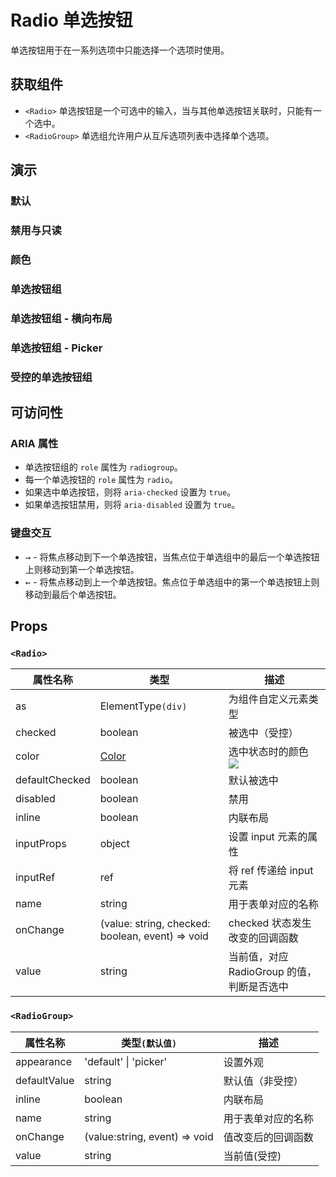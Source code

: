 # Radio 单选按钮

单选按钮用于在一系列选项中只能选择一个选项时使用。

## 获取组件

<!--{include:<import-guide>}-->

- `<Radio>` 单选按钮是一个可选中的输入，当与其他单选按钮关联时，只能有一个选中。
- `<RadioGroup>` 单选组允许用户从互斥选项列表中选择单个选项。

## 演示

### 默认

<!--{include:`basic.md`}-->

### 禁用与只读

<!--{include:`disabled.md`}-->

### 颜色

<!--{include:`colors.md`}-->

### 单选按钮组

<!--{include:`radio-group.md`}-->

### 单选按钮组 - 横向布局

<!--{include:`radio-group-inline.md`}-->

### 单选按钮组 - Picker

<!--{include:`radio-group-inline-picker.md`}-->

### 受控的单选按钮组

<!--{include:`radio-group-controlled.md`}-->

## 可访问性

### ARIA 属性

- 单选按钮组的 `role` 属性为 `radiogroup`。
- 每一个单选按钮的 `role` 属性为 `radio`。
- 如果选中单选按钮，则将 `aria-checked` 设置为 `true`。
- 如果单选按钮禁用，则将 `aria-disabled` 设置为 `true`。

### 键盘交互

- <kbd>→</kbd> - 将焦点移动到下一个单选按钮，当焦点位于单选组中的最后一个单选按钮上则移动到第一个单选按钮。
- <kbd>←</kbd> - 将焦点移动到上一个单选按钮。焦点位于单选组中的第一个单选按钮上则移动到最后个单选按钮。

## Props

### `<Radio>`

| 属性名称       | 类型                                             | 描述                                       |
| -------------- | ------------------------------------------------ | ------------------------------------------ |
| as             | ElementType`(div)`                               | 为组件自定义元素类型                       |
| checked        | boolean                                          | 被选中（受控）                             |
| color          | [Color](#code-ts-color-code)                     | 选中状态时的颜色 <br/>![][5.56.0]          |
| defaultChecked | boolean                                          | 默认被选中                                 |
| disabled       | boolean                                          | 禁用                                       |
| inline         | boolean                                          | 内联布局                                   |
| inputProps     | object                                           | 设置 input 元素的属性                      |
| inputRef       | ref                                              | 将 ref 传递给 input 元素                   |
| name           | string                                           | 用于表单对应的名称                         |
| onChange       | (value: string, checked: boolean, event) => void | checked 状态发生改变的回调函数             |
| value          | string                                           | 当前值，对应 RadioGroup 的值，判断是否选中 |

### `<RadioGroup>`

| 属性名称     | 类型`(默认值)`                | 描述               |
| ------------ | ----------------------------- | ------------------ |
| appearance   | 'default' \| 'picker'         | 设置外观           |
| defaultValue | string                        | 默认值（非受控）   |
| inline       | boolean                       | 内联布局           |
| name         | string                        | 用于表单对应的名称 |
| onChange     | (value:string, event) => void | 值改变后的回调函数 |
| value        | string                        | 当前值(受控)       |

<!--{include:(_common/types/color.md)}-->

[5.56.0]: https://img.shields.io/badge/>=-v5.56.0-blue
